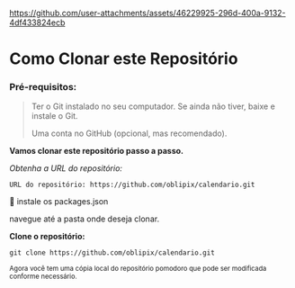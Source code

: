 






https://github.com/user-attachments/assets/46229925-296d-400a-9132-4df433824ecb
















# Como Clonar este Repositório

>
### Pré-requisitos:


> Ter o Git instalado no seu computador.
> Se ainda não tiver, baixe e instale o Git.
>
> Uma conta no GitHub (opcional, mas recomendado).



**Vamos clonar este repositório passo a passo.**

_Obtenha a URL do repositório:_

`URL do repositório: https://github.com/oblipix/calendario.git`


📌 instale os packages.json 

navegue até a pasta onde deseja clonar.


**Clone o repositório:**

`git clone https://github.com/oblipix/calendario.git`


<sub> Agora você tem uma cópia local do repositório pomodoro que pode ser modificada conforme necessário. </sub>





